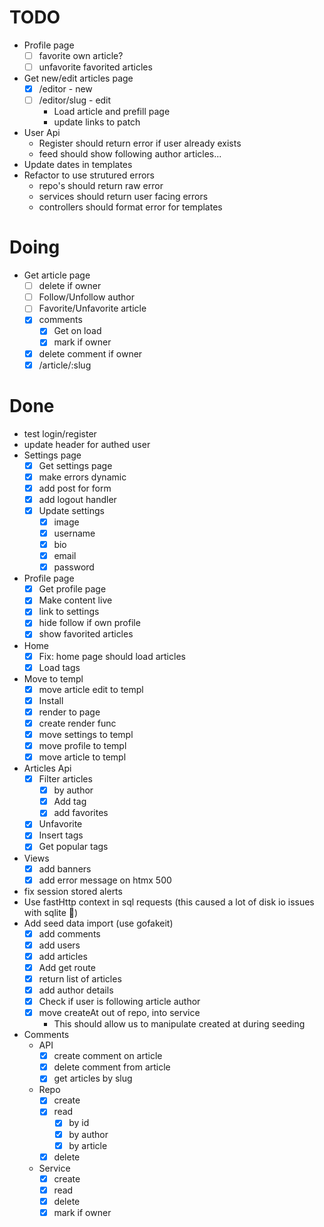 # TODO

- Profile page
  - [ ] favorite own article?
  - [ ] unfavorite favorited articles
- Get new/edit articles page
  - [x] /editor - new
  - [ ] /editor/slug - edit
    - Load article and prefill page
    - update links to patch
- User Api
  - Register should return error if user already exists
  - feed should show following author articles...
- Update dates in templates
- Refactor to use strutured errors
  - repo's should return raw error
  - services should return user facing errors
  - controllers should format error for templates

# Doing

- Get article page
  - [ ] delete if owner
  - [ ] Follow/Unfollow author
  - [ ] Favorite/Unfavorite article
  - [x] comments
    - [x] Get on load
    - [x] mark if owner
  - [x] delete comment if owner
  - [x] /article/:slug

# Done

- test login/register
- update header for authed user
- Settings page
  - [x] Get settings page
  - [x] make errors dynamic
  - [x] add post for form
  - [x] add logout handler
  - [x] Update settings
    - [x] image
    - [x] username
    - [x] bio
    - [x] email
    - [x] password
- Profile page
  - [x] Get profile page
  - [x] Make content live
  - [x] link to settings
  - [x] hide follow if own profile
  - [x] show favorited articles
- Home
  - [x] Fix: home page should load articles
  - [x] Load tags
- Move to templ
  - [x] move article edit to templ
  - [x] Install
  - [x] render to page
  - [x] create render func
  - [x] move settings to templ
  - [x] move profile to templ
  - [x] move article to templ
- Articles Api
  - [x] Filter articles
    - [x] by author
    - [x] Add tag
    - [x] add favorites
  - [x] Unfavorite
  - [x] Insert tags
  - [x] Get popular tags
- Views
  - [x] add banners
  - [x] add error message on htmx 500
- fix session stored alerts
- Use fastHttp context in sql requests (this caused a lot of disk io issues with sqlite 🤷)
- Add seed data import (use gofakeit)
  - [x] add comments
  - [x] add users
  - [x] add articles
  - [x] Add get route
  - [x] return list of articles
  - [x] add author details
  - [x] Check if user is following article author
  - [x] move createAt out of repo, into service
    - This should allow us to manipulate created at during seeding
- Comments
  - API
    - [x] create comment on article
    - [x] delete comment from article
    - [x] get articles by slug
  - Repo
    - [x] create
    - [x] read
      - [x] by id
      - [x] by author
      - [x] by article
    - [x] delete
  - Service
    - [x] create
    - [x] read
    - [x] delete
    - [x] mark if owner

